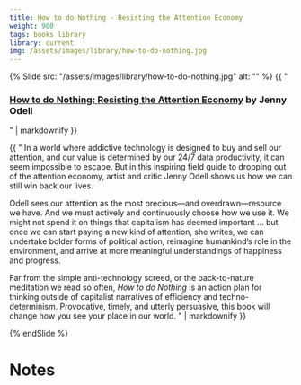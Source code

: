 ```yaml
---
title: How to do Nothing - Resisting the Attention Economy
weight: 900
tags: books library
library: current
img: /assets/images/library/how-to-do-nothing.jpg
---
```


{% Slide src: "/assets/images/library/how-to-do-nothing.jpg" alt: "" %} {{ "
### [How to do Nothing: Resisting the Attention Economy](https://www.penguinrandomhouse.com/books/600671/how-to-do-nothing-by-jenny-odell/) by Jenny Odell
" | markdownify }}

<div class="text-sm mtm"> {{ "
In a world where addictive technology is designed to buy and sell our attention, and our value is determined by our 24/7 data productivity, it can seem impossible to escape. But in this inspiring field guide to dropping out of the attention economy, artist and critic Jenny Odell shows us how we can still win back our lives.

Odell sees our attention as the most precious—and overdrawn—resource we have. And we must actively and continuously choose how we use it. We might not spend it on things that capitalism has deemed important … but once we can start paying a new kind of attention, she writes, we can undertake bolder forms of political action, reimagine humankind’s role in the environment, and arrive at more meaningful understandings of happiness and progress.

Far from the simple anti-technology screed, or the back-to-nature meditation we read so often, <i>How to do Nothing</i> is an action plan for thinking outside of capitalist narratives of efficiency and techno-determinism. Provocative, timely, and utterly persuasive, this book will change how you see your place in our world.
" | markdownify }}
</div>
{% endSlide %}

# Notes
